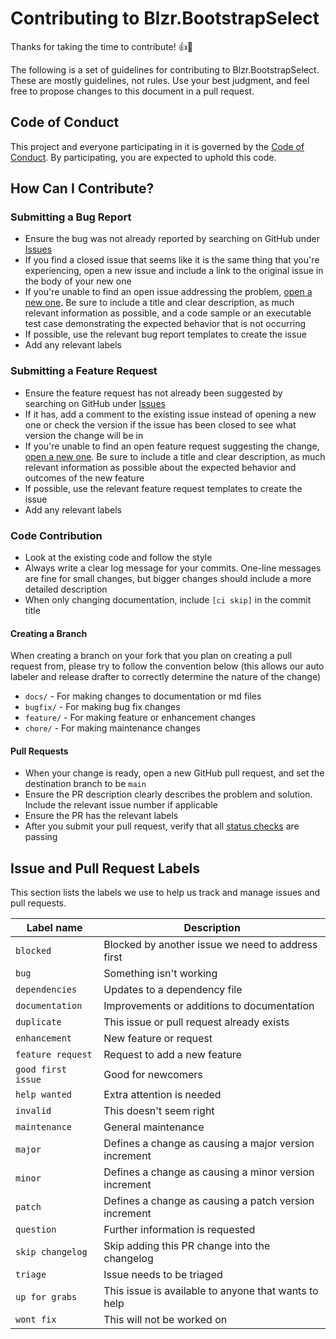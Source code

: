 # Contributing to Blzr.BootstrapSelect

Thanks for taking the time to contribute! 👍🎉

The following is a set of guidelines for contributing to Blzr.BootstrapSelect. These are mostly guidelines, not rules. Use your best judgment, and feel free to propose changes to this document in a pull request.

## Code of Conduct

This project and everyone participating in it is governed by the [Code of Conduct](CODE_OF_CONDUCT.md). By participating, you are expected to uphold this code.

## How Can I Contribute?

### Submitting a Bug Report

- Ensure the bug was not already reported by searching on GitHub under [Issues](https://github.com/Rob-Newman/blzr.bootstrap-select/issues)
- If you find a closed issue that seems like it is the same thing that you're experiencing, open a new issue and include a link to the original issue in the body of your new one
- If you're unable to find an open issue addressing the problem, [open a new one](https://github.com/Rob-Newman/blzr.bootstrap-select/issues/new). Be sure to include a title and clear description, as much relevant information as possible, and a code sample or an executable test case demonstrating the expected behavior that is not occurring
- If possible, use the relevant bug report templates to create the issue
- Add any relevant labels

### Submitting a Feature Request
- Ensure the feature request has not already been suggested by searching on GitHub under [Issues](https://github.com/Rob-Newman/blzr.bootstrap-select/issues)
- If it has, add a comment to the existing issue instead of opening a new one or check the version if the issue has been closed to see what version the change will be in
- If you're unable to find an open feature request suggesting the change, [open a new one](https://github.com/Rob-Newman/blzr.bootstrap-select/issues/new). Be sure to include a title and clear description, as much relevant information as possible about the expected behavior and outcomes of the new feature 
- If possible, use the relevant feature request templates to create the issue
- Add any relevant labels

### Code Contribution
- Look at the existing code and follow the style
- Always write a clear log message for your commits. One-line messages are fine for small changes, but bigger changes should include a more detailed description
- When only changing documentation, include `[ci skip]` in the commit title

#### Creating a Branch
When creating a branch on your fork that you plan on creating a pull request from, please try to follow the convention below (this allows our auto labeler and release drafter to correctly determine the nature of the change)

- `docs/` - For making changes to documentation or md files
- `bugfix/` - For making bug fix changes
- `feature/` - For making feature or enhancement changes
- `chore/` - For making maintenance changes

#### Pull Requests
- When your change is ready, open a new GitHub pull request, and set the destination branch to be `main`
- Ensure the PR description clearly describes the problem and solution. Include the relevant issue number if applicable
- Ensure the PR has the relevant labels
- After you submit your pull request, verify that all [status checks](https://help.github.com/articles/about-status-checks/) are passing

## Issue and Pull Request Labels

This section lists the labels we use to help us track and manage issues and pull requests. 

| Label name | Description |
| --- | --- |
| `blocked` | Blocked by another issue we need to address first |
| `bug` | Something isn't working |
| `dependencies` | Updates to a dependency file |
| `documentation` | Improvements or additions to documentation |
| `duplicate` | This issue or pull request already exists |
| `enhancement` | New feature or request |
| `feature request` | Request to add a new feature |
| `good first issue` | Good for newcomers |
| `help wanted` | Extra attention is needed |
| `invalid` | This doesn't seem right |
| `maintenance` | General maintenance |
| `major` | Defines a change as causing a major version increment |
| `minor` | Defines a change as causing a minor version increment |
| `patch` | Defines a change as causing a patch version increment |
| `question` | Further information is requested |
| `skip changelog` | Skip adding this PR change into the changelog |
| `triage` | Issue needs to be triaged |
| `up for grabs` | This issue is available to anyone that wants to help |
| `wont fix` | This will not be worked on |
